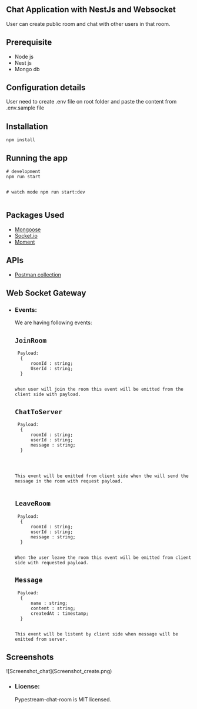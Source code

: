 <h2 class="code-line" data-line-start=0 data-line-end=1 ><a id="Chat_Application_with_NestJs_and_Websocket_0"></a>Chat Application with NestJs and Websocket</h2>
<p class="has-line-data" data-line-start="3" data-line-end="4">User can create public room and chat with other users in that room.</p>
 <h2 class="code-line" data-line-start=21 data-line-end=22 ><a id="Prerequisite_Added_21"></a>Prerequisite</h2>
<ul>
<li>Node js</li>
<li>Nest js</li>
<li>Mongo db</li>
</ul>

<h2 class="code-line" data-line-start=21 data-line-end=22 ><a id="Prerequisite_Added_21"></a>Configuration details</h2>

<p class="has-line-data" data-line-start="3" data-line-end="4">User need to create .env file on root folder and paste the content from .env.sample file </p>

<h2 class="code-line" data-line-start=5 data-line-end=6 ><a id="Installation_5"></a>Installation</h2>
<pre><code class="has-line-data" data-line-start="8" data-line-end="10" class="language-bash">npm install
</code></pre>
<h2 class="code-line" data-line-start=11 data-line-end=12 ><a id="Running_the_app_11"></a>Running the app</h2>
<pre><code class="has-line-data" data-line-start="14" data-line-end="20" class="language-bash"><span class="hljs-comment"># development</span>
npm run start

<span class="hljs-comment"># watch mode</span>
npm run start:dev
</code></pre>

<h2 class="code-line" data-line-start=21 data-line-end=22 ><a id="Packages_Added_21"></a>Packages Used</h2>
<ul>
<li><a href="https://www.npmjs.com/package/mongoose">Mongoose</a></li>
<li><a href="https://www.npmjs.com/package/socket.io">Socket.io</a></li>
<li><a href="https://www.npmjs.com/package/moment">Moment</a></li>
</ul>

<h2 class="code-line" data-line-start=28 data-line-end=29 ><a id="APIs_28"></a>APIs</h2>
<ul>
<li><a href="https://www.postman.com/collections/f87fb8f47e93335fdee6">Postman collection</a></li>
</ul>
<h2 class="code-line" data-line-start=46 data-line-end=47 ><a id="Web_Socket_Gateway_46"></a>Web Socket Gateway</h2>
<ul>
<li class="has-line-data" data-line-start="49" data-line-end="96">
<h3 class="code-line" data-line-start=49 data-line-end=50 ><a id="Events_49"></a>Events:</h3>
<p class="has-line-data" data-line-start="50" data-line-end="51">We are having following events:</p>
<h2 class="code-line" data-line-start=52 data-line-end=53 ><a id="JoinRoom_52"></a><code>JoinRoom</code></h2>
<pre><code> Payload: 
  { 
      roomId : string;
      UserId : string;
  }
<br>
when user will join the room this event will be emitted from the client side with payload.</code></pre>

<h2 class="code-line" data-line-start=62 data-line-end=63 ><a id="ChatToServer_62"></a><code>ChatToServer</code></h2>
<pre><code> Payload: 
  { 
      roomId : string;
      userId : string;
      message : string;
  }
  <br>
  
This event will be emitted from client side when the will send the message in the room with request payload.
</code></pre>
<h2 class="code-line" data-line-start=74 data-line-end=75 ><a id="LeaveRoom_74"></a><code>LeaveRoom</code></h2>
<pre><code> Payload: 
  { 
      roomId : string;
      userId : string;
      message : string;
  }
<br>
When the user leave the room this event will be emitted from client side with requested payload.
</code></pre>

<h2 class="code-line" data-line-start=85 data-line-end=86 ><a id="Message_85"></a><code>Message</code></h2>
<pre><code> Payload: 
  { 
      name : string;
      content : string;
      createdAt : timestamp;
  }
<br>
This event will be listent by client side when message will be emitted from server.
</code></pre>

</li>
</ul>
<h2 class="code-line" data-line-start=61 data-line-end=62 ><a id="Screenshots_61"></a>Screenshots</h2>
<p>
![Screenshot_chat](Screenshot_create.png)
</p>
<ul>
<li class="has-line-data" data-line-start="96" data-line-end="99">
<h3 class="code-line" data-line-start=96 data-line-end=97 ><a id="License_96"></a>License:</h3>
<p class="has-line-data" data-line-start="97" data-line-end="98">Pypestream-chat-room is MIT licensed.</p>
</li>
</ul>

